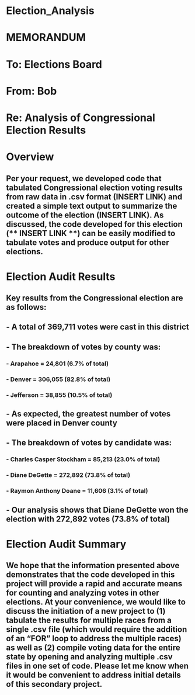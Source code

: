 # Election_Analysis

# MEMORANDUM

# To: Elections Board
# From: Bob
# Re: Analysis of Congressional Election Results

# Overview
## Per your request, we developed code that tabulated Congressional election voting results from raw data in .csv format (**INSERT LINK**) and created a simple text output to summarize the outcome of the election (**INSERT LINK**). As discussed, the code developed for this election (** INSERT LINK **) can be easily modified to tabulate votes and produce output for other elections.

# Election Audit Results
## Key results from the Congressional election are as follows:
## - A total of 369,711 votes were cast in this district
## - The breakdown of votes by county was:
### - Arapahoe = 24,801 (6.7% of total)
### - Denver = 306,055 (82.8% of total)
### - Jefferson = 38,855 (10.5% of total)
## - As expected, the greatest number of votes were placed in Denver county
## - The breakdown of votes by candidate was:
### - Charles Casper Stockham =  85,213 (23.0% of total)
### - Diane DeGette = 272,892 (73.8% of total)
### - Raymon Anthony Doane = 11,606 (3.1% of total)
## - Our analysis shows that Diane DeGette won the election with 272,892 votes (73.8% of total)

# Election Audit Summary
## We hope that the information presented above demonstrates that the code developed in this project will provide a rapid and accurate means for counting and analyzing votes in other elections. At your convenience, we would like to discuss the initiation of a new project to (1) tabulate the results for multiple races from a single .csv file (which would require the addition of an “FOR” loop to address the multiple races) as well as (2) compile voting data for the entire state by opening and analyzing multiple .csv files in one set of code. Please let me know when it would be convenient to address initial details of this secondary project.
